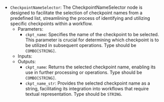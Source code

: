 - `CheckpointNameSelector`: The CheckpointNameSelector node is designed to facilitate the selection of checkpoint names from a predefined list, streamlining the process of identifying and utilizing specific checkpoints within a workflow.
    - Parameters:
        - `ckpt_name`: Specifies the name of the checkpoint to be selected. This parameter is crucial for determining which checkpoint is to be utilized in subsequent operations. Type should be `COMBO[STRING]`.
    - Inputs:
    - Outputs:
        - `ckpt_name`: Returns the selected checkpoint name, enabling its use in further processing or operations. Type should be `COMBO[STRING]`.
        - `ckpt_name_str`: Provides the selected checkpoint name as a string, facilitating its integration into workflows that require textual representation. Type should be `STRING`.
